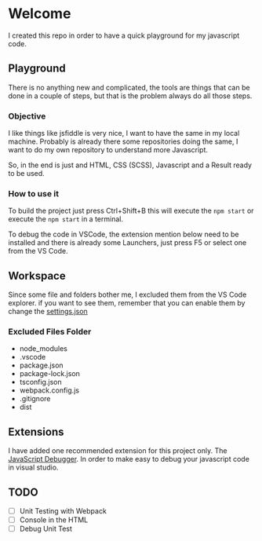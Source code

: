 # Welcome

I created this repo in order to have a quick playground for my javascript code.

## Playground

There is no anything new and complicated, the tools are things that can be done in a couple of steps, but that is the problem always do all those steps.

### Objective

I like things like jsfiddle is very nice, I want to have the same in my local machine. Probably is already there some repositories doing the same, I want to do my own repository to understand more Javascript.

So, in the end is just and HTML, CSS (SCSS), Javascript and a Result ready to be used.

### How to use it

To build the project just press Ctrl+Shift+B this will execute the ```npm start``` or execute the ```npm start``` in a terminal.

To debug the code in VSCode, the extension mention below need to be installed and there is already some Launchers, just press F5 or select one from the VS Code.

## Workspace

Since some file and folders bother me, I excluded them from the VS Code explorer. if you want to see them, remember that you can enable them by change the [settings.json](./.vscode/settings.json)

### Excluded Files Folder

- node_modules
- .vscode
- package.json
- package-lock.json
- tsconfig.json
- webpack.config.js
- .gitignore
- dist

## Extensions

I have added one recommended extension for this project only. The [JavaScript Debugger](https://marketplace.visualstudio.com/items?itemName=ms-vscode.js-debug). In order to make easy to debug your javascript code in visual studio.

## TODO

- [ ] Unit Testing with Webpack
- [ ] Console in the HTML
- [ ] Debug Unit Test
